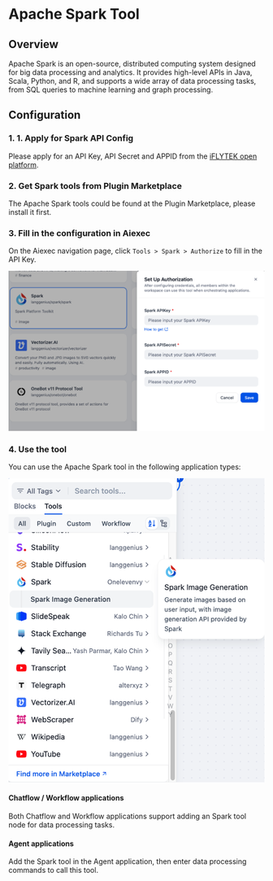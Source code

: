 # Apache Spark Tool

## Overview

Apache Spark is an open-source, distributed computing system designed for big data processing and analytics. It provides high-level APIs in Java, Scala, Python, and R, and supports a wide array of data processing tasks, from SQL queries to machine learning and graph processing.

## Configuration

### 1. 1. Apply for Spark API Config
Please apply for an API Key, API Secret and APPID from the [iFLYTEK open platform](https://console.xfyun.cn/services).

### 2. Get Spark tools from Plugin Marketplace
The Apache Spark tools could be found at the Plugin Marketplace, please install it first.

### 3. Fill in the configuration in Aiexec
On the Aiexec navigation page, click `Tools > Spark > Authorize` to fill in the API Key.

![](./_assets/spark_1.png)

### 4. Use the tool
You can use the Apache Spark tool in the following application types:

![](./_assets/spark_2.png)

#### Chatflow / Workflow applications
Both Chatflow and Workflow applications support adding an Spark tool node for data processing tasks.

#### Agent applications
Add the Spark tool in the Agent application, then enter data processing commands to call this tool.